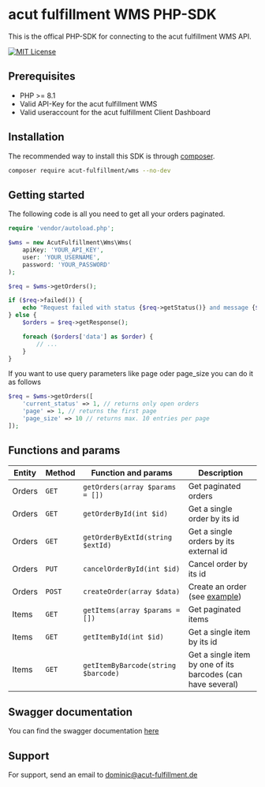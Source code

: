 # acut fulfillment WMS PHP-SDK

This is the offical PHP-SDK for connecting to the acut fulfillment WMS API.


[![MIT License](https://img.shields.io/badge/License-MIT-green.svg)](https://choosealicense.com/licenses/mit/)


## Prerequisites

- PHP >= 8.1
- Valid API-Key for the acut fulfillment WMS
- Valid useraccount for the acut fulfillment Client Dashboard

## Installation

The recommended way to install this SDK is through [composer](https://getcomposer.org/).


```bash
composer require acut-fulfillment/wms --no-dev
```

## Getting started

The following code is all you need to get all your orders paginated.

```php
require 'vendor/autoload.php';

$wms = new AcutFulfillment\Wms\Wms(
    apiKey: 'YOUR_API_KEY',
    user: 'YOUR_USERNAME',
    password: 'YOUR_PASSWORD'
);

$req = $wms->getOrders();

if ($req->failed()) {
    echo "Request failed with status {$req->getStatus()} and message {$req->getMessage()}";
} else {
    $orders = $req->getResponse();

    foreach ($orders['data'] as $order) {
        // ...
    }
}
```

If you want to use query parameters like page oder page_size you can do it as follows

```php
$req = $wms->getOrders([
    'current_status' => 1, // returns only open orders
    'page' => 1, // returns the first page
    'page_size' => 10 // returns max. 10 entries per page
]);
```

## Functions and params

| Entity | Method | Function and params                 | Description                                                 |
|--------|--------|-------------------------------------|-------------------------------------------------------------|
| Orders | `GET`  | `getOrders(array $params = [])`     | Get paginated orders                                        |
 | Orders | `GET`  | `getOrderById(int $id)`             | Get a single order by its id                                |
| Orders | `GET`  | `getOrderByExtId(string $extId)`    | Get a single orders by its external id                      |
| Orders | `PUT`  | `cancelOrderById(int $id)`          | Cancel order by its id                                      |
| Orders | `POST` | `createOrder(array $data)`          | Create an order (see [example](https://api.wms.acut-services.de/swagger#/Orders/post-orders))                               |
| Items  | `GET`  | `getItems(array $params = [])`      | Get paginated items                                         |
| Items  | `GET`  | `getItemById(int $id)`              | Get a single item by its id                                 |
| Items  | `GET`  | `getItemByBarcode(string $barcode)` | Get a single item by one of its barcodes (can have several) |

## Swagger documentation

You can find the swagger documentation [here](https://api.wms.acut-services.de/swagger)

## Support

For support, send an email to dominic@acut-fulfillment.de
